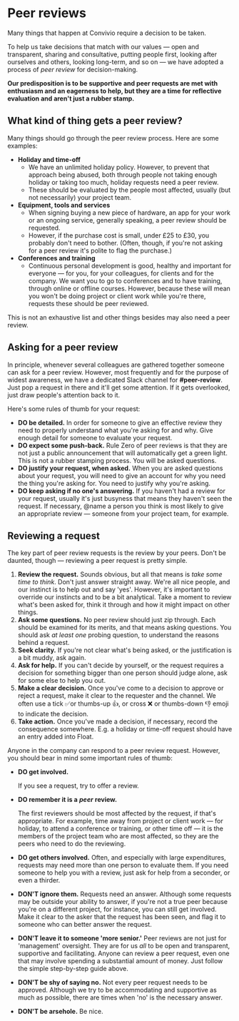 # Peer reviews

Many things that happen at Convivio require a decision to be taken.

To help us take decisions that match with our values — open and transparent, sharing and consultative, putting people first, looking after ourselves and others, looking long-term, and so on — we have adopted a process of _peer review_ for decision-making.

**Our predisposition is to be supportive and peer requests are met with enthusiasm and an eagerness to help, but they are a time for reflective evaluation and aren't just a rubber stamp.** 

## What kind of thing gets a peer review?

Many things should go through the peer review process. Here are some examples:

* **Holiday and time-off**
  * We have an unlimited holiday policy. However, to prevent that approach being abused, both through people not taking enough holiday or taking too much, holiday requests need a peer review.
  * These should be evaluated by the people most affected, usually \(but not necessarily\) your project team.
* **Equipment, tools and services**
  * When signing buying a new piece of hardware, an app for your work or an ongoing service, generally speaking, a peer review should be requested.
  * However, if the purchase cost is small, under £25 to £30, you probably don't need to bother. \(Often, though, if you're not asking for a peer review it's polite to flag the purchase.\)
* **Conferences and training**
  * Continuous personal development is good, healthy and important for everyone — for you, for your colleagues, for clients and for the company. We want you to go to conferences and to have training, through online or offline courses. However, because these will mean you won't be doing project or client work while you're there, requests these should be peer reviewed.

This is not an exhaustive list and other things besides may also need a peer review.

## Asking for a peer review

In principle, whenever several colleagues are gathered together someone can ask for a peer review. However, most frequently and for the purpose of widest awareness, we have a dedicated Slack channel for **\#peer-review**. Just pop a request in there and it'll get some attention. If it gets overlooked, just draw people's attention back to it.

Here's some rules of thumb for your request:

* **DO be detailed.** In order for someone to give an effective review they need to properly understand what you're asking for and why. Give enough detail for someone to evaluate your request.
* **DO expect some push-back.** Rule Zero of peer reviews is that they are not just a public announcement that will automatically get a green light. This is not a rubber stamping process. You will be asked questions.
* **DO justify your request, when asked.** When you are asked questions about your request, you will need to give an account for why you need the thing you're asking for. You need to justify why you're asking.
* **DO keep asking if no one's answering.** If you haven't had a review for your request, usually it's just busyness that means they haven't seen the request. If necessary, @name a person you think is most likely to give an appropriate review — someone from your project team, for example.

## Reviewing a request

The key part of peer review requests is the review by your peers. Don't be daunted, though — reviewing a peer request is pretty simple.

1. **Review the request.** Sounds obvious, but all that means is _take some time to think_. Don't just answer straight away. We're all nice people, and our instinct is to help out and say 'yes'. However, it's important to override our instincts and to be a bit analytical. Take a moment to review what's been asked for, think it through and how it might impact on other things.
2. **Ask some questions.** No peer review should just zip through. Each should be examined for its merits, and that means asking questions. You should ask _at least one_ probing question, to understand the reasons behind a request. 
3. **Seek clarity.** If you're not clear what's being asked, or the justification is a bit muddy, ask again.
4. **Ask for help.** If you can't decide by yourself, or the request requires a decision for something bigger than one person should judge alone, ask for some else to help you out.
5. **Make a clear decision.** Once you've come to a decision to approve or reject a request, make it clear to the requester and the channel. We often use a tick ✅or thumbs-up 👍, or cross ❌ or thumbs-down 👎 emoji to indicate the decision.
6. **Take action.** Once you've made a decision, if necessary, record the consequence somewhere. E.g. a holiday or time-off request should have an entry added into Float.

Anyone in the company can respond to a peer review request. However, you should bear in mind some important rules of thumb:

* **DO get involved.**

  If you see a request, try to offer a review.

* **DO remember it is a** _**peer**_ **review.**

  The first reviewers should be most affected by the request, if that's appropriate. For example, time away from project or client work — for holiday, to attend a conference or training, or other time off — it is the members of the project team who are most affected, so they are the peers who need to do the reviewing.

* **DO get others involved.** Often, and especially with large expenditures, requests may need more than one person to evaluate them. If you need someone to help you with a review, just ask for help from a seconder, or even a thirder.
* **DON'T ignore them.** Requests need an answer. Although some requests may be outside your ability to answer, if you're not a true peer because you're on a different project, for instance, you can still get involved. Make it clear to the asker that the request has been seen, and flag it to someone who can better answer the request.
* **DON'T leave it to someone 'more senior.'** Peer reviews are not just for 'management' oversight. They are for us _all_ to be open and transparent, supportive and facilitating. Anyone can review a peer request, even one that may involve spending a substantial amount of money. Just follow the simple step-by-step guide above.
* **DON'T be shy of saying no.** Not every peer request needs to be approved. Although we try to be accommodating and supportive as much as possible, there are times when 'no' is the necessary answer.
* **DON'T be arsehole.** Be nice.

